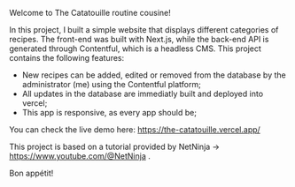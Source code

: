 Welcome to The Catatouille routine cousine!

In this project, I built a simple website that displays different categories of recipes.
The front-end was built with Next.js, while the back-end API is generated through Contentful, which is a headless CMS.
This project contains the following features:

- New recipes can be added, edited or removed from the database by the administrator (me) using the Contentful platform;
- All updates in the database are immediatly built and deployed into vercel;
- This app is responsive, as every app should be;


You can check the live demo here:
https://the-catatouille.vercel.app/


This project is based on a tutorial provided by NetNinja -> https://www.youtube.com/@NetNinja .

Bon appétit!